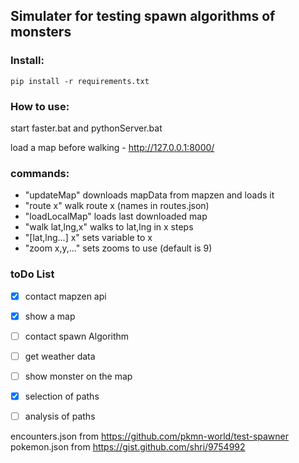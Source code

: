 ## Simulater for testing spawn algorithms of monsters

### Install:
`pip install -r requirements.txt`

### How to use:
start faster.bat and pythonServer.bat

load a map before walking - http://127.0.0.1:8000/
### commands:
- "updateMap" downloads mapData from mapzen and loads it
- "route x" walk route x (names in routes.json)
- "loadLocalMap" loads last downloaded map
- "walk lat,lng,x" walks to lat,lng in x steps
- "[lat,lng...] x" sets variable to x 
- "zoom x,y,..." sets zooms to use (default is 9)

### toDo List
- [x] contact mapzen api
- [x] show a map
- [ ] contact spawn Algorithm
- [ ] get weather data
- [ ] show monster on the map
- [x] selection of paths
- [ ] analysis of paths


encounters.json from https://github.com/pkmn-world/test-spawner
pokemon.json from https://gist.github.com/shri/9754992